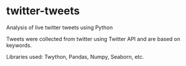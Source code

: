 # twitter-tweets

Analysis of live twitter tweets using Python

Tweets were collected from twitter using Twitter API and are based on keywords.

Libraries used: Twython, Pandas, Numpy, Seaborn, etc.
